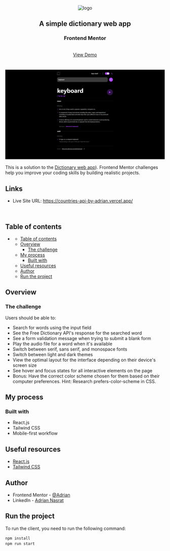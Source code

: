 <div align="center">

  <img src="https://www.frontendmentor.io/static/images/logo-mobile.svg" alt="logo" width="60" height="auto">

  <h2>A simple dictionary web app</h2>

  <h3>
      <strong>Frontend Mentor</strong>
  </h3>

  <br>

  <div align="center">
    <a href="https://dictionary-web-app-by-adrian.vercel.app/">View Demo</a>
  </div>

</div>

#

<div align="center">

![](src/assets/img/desktop-preview.PNG)

</div>

This is a solution to the [Dictionary web app](https://www.frontendmentor.io/challenges/dictionary-web-app-h5wwnyuKFL)). Frontend Mentor challenges help you improve your coding skills by building realistic projects.

<h2>Links</h2>

- Live Site URL: https://countries-api-by-adrian.vercel.app/
<br>

## Table of contents

- [](#)
  - [Table of contents](#table-of-contents)
  - [Overview](#overview)
    - [The challenge](#the-challenge)
  - [My process](#my-process)
    - [Built with](#built-with)
  - [Useful resources](#useful-resources)
  - [Author](#author)
  - [Run the project](#run-the-project)

## Overview

### The challenge

Users should be able to:
- Search for words using the input field
- See the Free Dictionary API's response for the searched word
- See a form validation message when trying to submit a blank form
- Play the audio file for a word when it's available
- Switch between serif, sans serif, and monospace fonts
- Switch between light and dark themes
- View the optimal layout for the interface depending on their device's screen size
- See hover and focus states for all interactive elements on the page
- Bonus: Have the correct color scheme chosen for them based on their computer preferences. Hint: Research prefers-color-scheme in CSS.

## My process

### Built with

- React.js
- Tailwind CSS
- Mobile-first workflow

## Useful resources

- [React.js](https://react.dev/)
- [Tailwind CSS](https://tailwindcss.com/)

## Author

- Frontend Mentor - [@Adrian](https://www.frontendmentor.io/profile/aliadrian)
- LinkedIn - [Adrian Nasrat](https://www.linkedin.com/in/adrian-nasrat/)

## Run the project

To run the client, you need to run the following command:

```bash
npm install
npm run start
```
